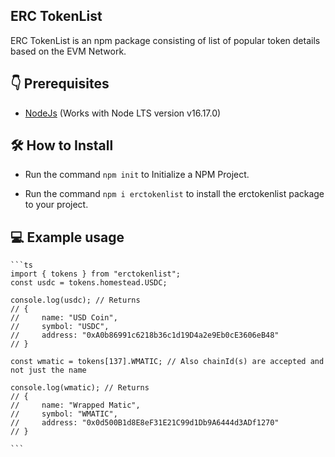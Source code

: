 ## ERC TokenList

ERC TokenList is an npm package consisting of list of popular token details based on the EVM Network.

## 👇 Prerequisites

- [NodeJs](https://nodejs.org/en/download/) (Works with Node LTS version v16.17.0)

## 🛠 How to Install

- Run the command `npm init` to Initialize a NPM Project.

- Run the command `npm i erctokenlist` to install the erctokenlist package to your project.

## 💻 Example usage

    ```ts
    import { tokens } from "erctokenlist";
    const usdc = tokens.homestead.USDC;

    console.log(usdc); // Returns
    // {
    //     name: "USD Coin",
    //     symbol: "USDC",
    //     address: "0xA0b86991c6218b36c1d19D4a2e9Eb0cE3606eB48"
    // }

    const wmatic = tokens[137].WMATIC; // Also chainId(s) are accepted and not just the name

    console.log(wmatic); // Returns
    // {
    //     name: "Wrapped Matic",
    //     symbol: "WMATIC",
    //     address: "0x0d500B1d8E8eF31E21C99d1Db9A6444d3ADf1270"
    // }

    ```
